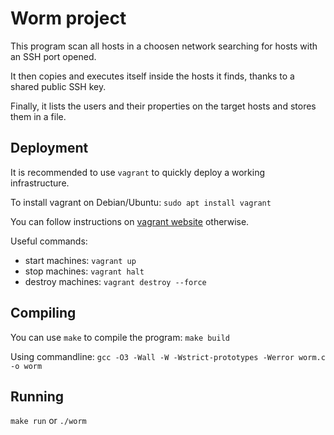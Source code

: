# Worm project

This program scan all hosts in a choosen network searching for hosts with an SSH port opened.

It then copies and executes itself inside the hosts it finds, thanks to a shared public SSH key.

Finally, it lists the users and their properties on the target hosts and stores them in a file.

## Deployment

It is recommended to use `vagrant` to quickly deploy a working infrastructure.

To install vagrant on Debian/Ubuntu: `sudo apt install vagrant`

You can follow instructions on  [vagrant website](https://www.vagrantup.com) otherwise.

Useful commands:

- start machines: `vagrant up`
- stop machines: `vagrant halt`
- destroy machines: `vagrant destroy --force`

## Compiling

You can use `make` to compile the program: `make build`

Using commandline: `gcc -O3 -Wall -W -Wstrict-prototypes -Werror worm.c -o worm`

## Running

`make run` or `./worm`
